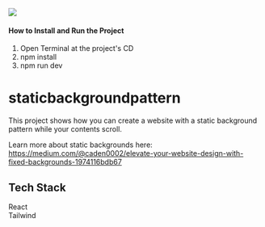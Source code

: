 ![](https://github.com/Caden0002/DESIGNStaticBackgroundPattern/blob/main/staticpattern.gif)
#### How to Install and Run the Project ####
1. Open Terminal at the project's CD<br />
2. npm install<br />
3. npm run dev<br />

# staticbackgroundpattern
This project shows how you can create a website with a static background pattern while your contents scroll. <br />

Learn more about static backgrounds here:<br />
https://medium.com/@caden0002/elevate-your-website-design-with-fixed-backgrounds-1974116bdb67

## Tech Stack ##
React<br />
Tailwind<br />

